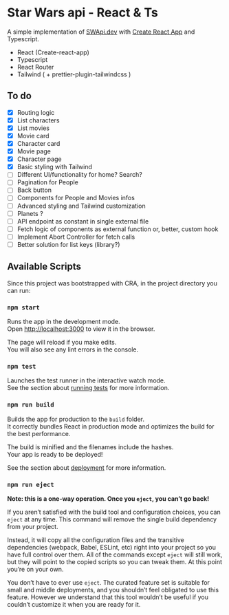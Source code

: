 # Star Wars api - React & Ts

A simple implementation of [SWApi.dev](https://swapi.dev/) with [Create React App](https://github.com/facebook/create-react-app) and Typescript.

  - React (Create-react-app)
  - Typescript
  - React Router
  - Tailwind ( + prettier-plugin-tailwindcss )

## To do

- [x] Routing logic  
- [x] List characters  
- [x] List movies  
- [x] Movie card  
- [x] Character card  
- [x] Movie page  
- [x] Character page  
- [x] Basic styling with Tailwind  
- [ ] Different UI/functionality for home? Search?
- [ ] Pagination for People
- [ ] Back button
- [ ] Components for People and Movies infos
- [ ] Advanced styling and Tailwind customization
- [ ] Planets ?
- [ ] API endpoint as constant in single external file
- [ ] Fetch logic of components as external function or, better, custom hook  
- [ ] Implement Abort Controller for fetch calls
- [ ] Better solution for list keys (library?)

## Available Scripts

Since this project was bootstrapped with CRA, in the project directory you can run:

### `npm start`

Runs the app in the development mode.\
Open [http://localhost:3000](http://localhost:3000) to view it in the browser.

The page will reload if you make edits.\
You will also see any lint errors in the console.

### `npm test`

Launches the test runner in the interactive watch mode.\
See the section about [running tests](https://facebook.github.io/create-react-app/docs/running-tests) for more information.

### `npm run build`

Builds the app for production to the `build` folder.\
It correctly bundles React in production mode and optimizes the build for the best performance.

The build is minified and the filenames include the hashes.\
Your app is ready to be deployed!

See the section about [deployment](https://facebook.github.io/create-react-app/docs/deployment) for more information.

### `npm run eject`

**Note: this is a one-way operation. Once you `eject`, you can’t go back!**

If you aren’t satisfied with the build tool and configuration choices, you can `eject` at any time. This command will remove the single build dependency from your project.

Instead, it will copy all the configuration files and the transitive dependencies (webpack, Babel, ESLint, etc) right into your project so you have full control over them. All of the commands except `eject` will still work, but they will point to the copied scripts so you can tweak them. At this point you’re on your own.

You don’t have to ever use `eject`. The curated feature set is suitable for small and middle deployments, and you shouldn’t feel obligated to use this feature. However we understand that this tool wouldn’t be useful if you couldn’t customize it when you are ready for it.
